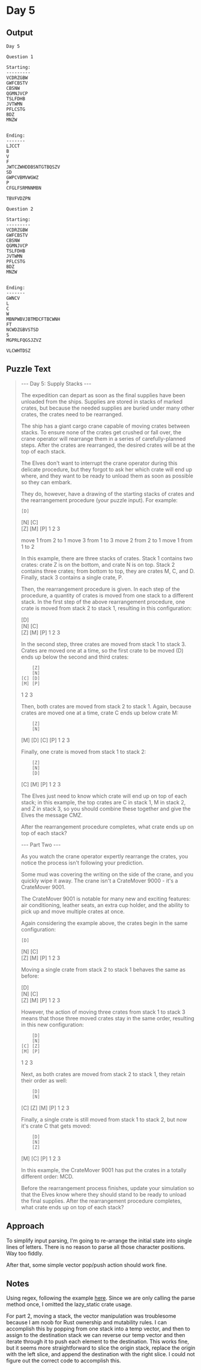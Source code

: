 # Day 5

## Output

```
Day 5

Question 1

Starting:
---------
VCDRZGBW
GWFCBSTV
CBSNW
QGMNJVCP
TSLFDHB
JVTWMN
PFLCSTG
BDZ
MNZW
 

Ending:
-------
LJCCT
B
V
F
JWTCZWHDDBSNTGTBQSZV
SD
GWPCVBMVWGWZ
P
CFGLFSRMNNMBN
 
TBVFVDZPN 

Question 2

Starting:
---------
VCDRZGBW
GWFCBSTV
CBSNW
QGMNJVCP
TSLFDHB
JVTWMN
PFLCSTG
BDZ
MNZW
 

Ending:
-------
GWNCV
L
C
W
MBNPWBVJBTMDCFTBCWNH
FT
NCWDZGBVSTSD
S
MGPRLFQGSJZVZ
 
VLCWHTDSZ 
```

## Puzzle Text

> --- Day 5: Supply Stacks ---
> 
> The expedition can depart as soon as the final supplies have been unloaded from the ships. Supplies are stored in stacks of marked crates, but because the needed supplies are buried under many other crates, the crates need to be rearranged.
> 
> The ship has a giant cargo crane capable of moving crates between stacks. To ensure none of the crates get crushed or fall over, the crane operator will rearrange them in a series of carefully-planned steps. After the crates are rearranged, the desired crates will be at the top of each stack.
> 
> The Elves don't want to interrupt the crane operator during this delicate procedure, but they forgot to ask her which crate will end up where, and they want to be ready to unload them as soon as possible so they can embark.
> 
> They do, however, have a drawing of the starting stacks of crates and the rearrangement procedure (your puzzle input). For example:
> 
>     [D]    
> [N] [C]    
> [Z] [M] [P]
>  1   2   3 
> 
> move 1 from 2 to 1
> move 3 from 1 to 3
> move 2 from 2 to 1
> move 1 from 1 to 2
> 
> In this example, there are three stacks of crates. Stack 1 contains two crates: crate Z is on the bottom, and crate N is on top. Stack 2 contains three crates; from bottom to top, they are crates M, C, and D. Finally, stack 3 contains a single crate, P.
> 
> Then, the rearrangement procedure is given. In each step of the procedure, a quantity of crates is moved from one stack to a different stack. In the first step of the above rearrangement procedure, one crate is moved from stack 2 to stack 1, resulting in this configuration:
> 
> [D]        
> [N] [C]    
> [Z] [M] [P]
>  1   2   3 
> 
> In the second step, three crates are moved from stack 1 to stack 3. Crates are moved one at a time, so the first crate to be moved (D) ends up below the second and third crates:
> 
>         [Z]
>         [N]
>     [C] [D]
>     [M] [P]
>  1   2   3
> 
> Then, both crates are moved from stack 2 to stack 1. Again, because crates are moved one at a time, crate C ends up below crate M:
> 
>         [Z]
>         [N]
> [M]     [D]
> [C]     [P]
>  1   2   3
> 
> Finally, one crate is moved from stack 1 to stack 2:
> 
>         [Z]
>         [N]
>         [D]
> [C] [M] [P]
>  1   2   3
> 
> The Elves just need to know which crate will end up on top of each stack; in this example, the top crates are C in stack 1, M in stack 2, and Z in stack 3, so you should combine these together and give the Elves the message CMZ.
> 
> After the rearrangement procedure completes, what crate ends up on top of each stack?
>
> --- Part Two ---
> 
> As you watch the crane operator expertly rearrange the crates, you notice the process isn't following your prediction.
> 
> Some mud was covering the writing on the side of the crane, and you quickly wipe it away. The crane isn't a CrateMover 9000 - it's a CrateMover 9001.
> 
> The CrateMover 9001 is notable for many new and exciting features: air conditioning, leather seats, an extra cup holder, and the ability to pick up and move multiple crates at once.
> 
> Again considering the example above, the crates begin in the same configuration:
> 
>     [D]    
> [N] [C]    
> [Z] [M] [P]
>  1   2   3 
> 
> Moving a single crate from stack 2 to stack 1 behaves the same as before:
> 
> [D]        
> [N] [C]    
> [Z] [M] [P]
>  1   2   3 
> 
> However, the action of moving three crates from stack 1 to stack 3 means that those three moved crates stay in the same order, resulting in this new configuration:
> 
>         [D]
>         [N]
>     [C] [Z]
>     [M] [P]
>  1   2   3
> 
> Next, as both crates are moved from stack 2 to stack 1, they retain their order as well:
> 
>         [D]
>         [N]
> [C]     [Z]
> [M]     [P]
>  1   2   3
> 
> Finally, a single crate is still moved from stack 1 to stack 2, but now it's crate C that gets moved:
> 
>         [D]
>         [N]
>         [Z]
> [M] [C] [P]
>  1   2   3
> 
> In this example, the CrateMover 9001 has put the crates in a totally different order: MCD.
> 
> Before the rearrangement process finishes, update your simulation so that the Elves know where they should stand to be ready to unload the final supplies. After the rearrangement procedure completes, what crate ends up on top of each stack?



## Approach

To simplify input parsing, I'm going to re-arrange the initial state into single lines of letters. There is no reason to parse all those character positions. Way too fiddly.

After that, some simple vector pop/push action should work fine.

## Notes

Using regex, following the example [here](https://docs.rs/regex/latest/regex/#example-avoid-compiling-the-same-regex-in-a-loop). Since we are only calling the parse method once, I omitted the lazy_static crate usage.

For part 2, moving a stack, the vector manipulation was troublesome because I am noob for Rust ownership and mutability rules. I can accomplish this by popping from one stack into a temp vector, and then to assign to the destination stack we can reverse our temp vector and then iterate through it to push each element to the destination. This works fine, but it seems more straightforward to slice the origin stack, replace the origin with the left slice, and append the destination with the right slice. I could not figure out the correct code to accomplish this.

